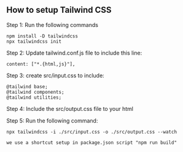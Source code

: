 ## How to setup Tailwind CSS

Step 1: Run the following commands

```
npm install -D tailwindcss
npx tailwindcss init
```
Step 2: Update tailwind.conf.js file to include this line:

```
content: ["*.{html,js}"],
```

Step 3: create src/input.css to include:
```
@tailwind base;
@tailwind components;
@tailwind utilities;
```

Step 4: Include the src/output.css file to your html

Step 5: Run the following command:
```
npx tailwindcss -i ./src/input.css -o ./src/output.css --watch

we use a shortcut setup in package.json script "npm run build"
```